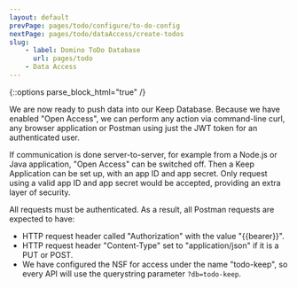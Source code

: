 ```yaml
---
layout: default
prevPage: pages/todo/configure/to-do-config
nextPage: pages/todo/dataAccess/create-todos
slug:
    - label: Domino ToDo Database
      url: pages/todo
    - Data Access
---
```


{::options parse_block_html="true" /}

We are now ready to push data into our Keep Database. Because we have enabled "Open Access", we can perform any action via command-line curl, any browser application or Postman using just the JWT token for an authenticated user.

If communication is done server-to-server, for example from a Node.js or Java application, "Open Access" can be switched off. Then a Keep Application can be set up, with an app ID and app secret. Only request using a valid app ID and app secret would be accepted, providing an extra layer of security.

All requests must be authenticated. As a result, all Postman requests are expected to have:
- HTTP request header called "Authorization" with the value "&#123;&#123;bearer&#125;&#125;".
- HTTP request header "Content-Type" set to "application/json" if it is a PUT or POST.
- We have configured the NSF for access under the name "todo-keep", so every API will use the querystring parameter `?db=todo-keep`.